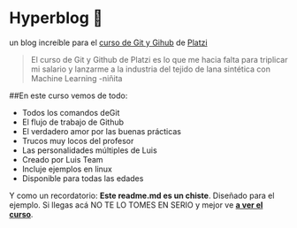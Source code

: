 # Hyperblog 💚

un blog increíble para el [curso de Git y Gihub](https://platzi.com/cursos/git-github/ 'curso de Git y Github') de [Platzi](http://platzi.com 'Platzi')

> El curso de Git y Github de Platzi es lo que me hacia falta para triplicar mi salario y lanzarme a la industria del tejido de lana sintética con Machine Learning
> -niñita

##En este curso vemos de todo:

-  Todos los comandos deGit
-  El flujo de trabajo de Github
-  El verdadero amor por las buenas prácticas
-  Trucos muy locos del profesor
-  Las personalidades múltiples de Luis
-  Creado por Luis Team
-  Incluje ejemplos en linux
- Disponible para todas las edades

Y como un recordatorio: **Este readme.md es un chiste**. Diseñado para el ejemplo. Si llegas acá NO TE LO TOMES EN SERIO y mejor ve [**a ver el curso**](https://platzi.com/curso/git-github/ 'a ver el curso').
